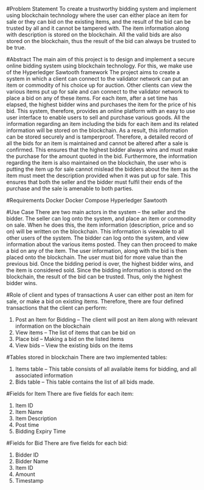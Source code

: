 #Problem Statement
To create a trustworthy bidding system and implement using blockchain technology where the user can either place an item for sale or they can bid on the existing items, and the result of the bid can be trusted by all and it cannot be tampered with.
The item information along with description is stored on the blockchain. All the valid bids are also stored on the blockchain, thus the result of the bid can always be trusted to be true.

#Abstract
The main aim of this project is to design and implement a secure online bidding system using blockchain technology. For this, we make use of the Hyperledger Sawtooth framework
The project aims to create a system in which a client can connect to the validator network can put an item or commodity of his choice up for auction. Other clients can view the various items put up for sale and can connect to the validator network to place a bid on any of these items. For each item, after a set time has elapsed, the highest bidder wins and purchases the item for the price of his bid. This system, therefore, provides an online platform with an easy to use user interface to enable users to sell and purchase various goods.
All the information regarding an item including the bids for each item and its related information will be stored on the blockchain. As a result, this information can be stored securely and is tamperproof. Therefore, a detailed record of all the bids for an item is maintained and cannot be altered after a sale is confirmed. This ensures that the highest bidder always wins and must make the purchase for the amount quoted in the bid. Furthermore, the information regarding the item is also maintained on the blockchain, the user who is putting the item up for sale cannot mislead the bidders about the item as the item must meet the description provided when it was put up for sale. This ensures that both the seller and the bidder must fulfil their ends of the purchase and the sale is amenable to both parties.

#Requirements
Docker
Docker Compose
Hyperledger Sawtooth

#Use Case
There are two main actors in the system – the seller and the bidder.
The seller can log onto the system, and place an item or commodity on sale. When he does this, the item information (description, price and so on) will be written on the blockchain. This information is viewable to all other users of the system.
The bidder can log onto the system, and view information about the various items posted. They can then proceed to make a bid on any of the item. The user information, along with the bid is then placed onto the blockchain. The user must bid for more value than the previous bid. Once the bidding period is over, the highest bidder wins, and the item is considered sold.
Since the bidding information is stored on the blockchain, the result of the bid can be trusted. Thus, only the highest bidder wins.

#Role of client and types of transactions
A user can either post an item for sale, or make a bid on existing items. Therefore, there are four defined transactions that the client can perform:
1) Post an Item for Bidding – The client will post an item along with relevant information on the blockchain
2) View items – The list of items that can be bid on
3) Place bid – Making a bid on the listed items
4) View bids – View the existing bids on the items

#Tables stored in blockchain
There are two implemented tables:
1) Items table – This table consists of all available items for bidding, and all associated information
2) Bids table – This table contains the list of all bids made.

#Fields for Item
There are five fields for each item:
1) Item ID
2) Item Name
3) Item Description
4) Post time
5) Bidding Expiry Time

#Fields for Bid
There are five fields for each bid:
1) Bidder ID
2) Bidder Name
3) Item ID
4) Amount
5) Timestamp
